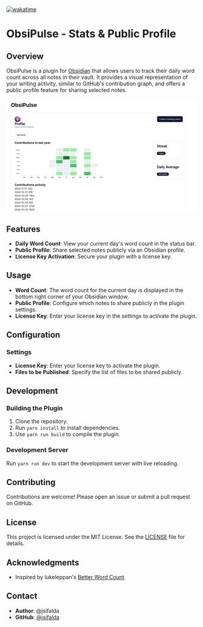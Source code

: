 [![wakatime](https://wakatime.com/badge/user/15205825-ea5c-4bdc-94ae-b2f25e876c76/project/072481d6-f1f1-4227-8a81-f30b49713e94.svg)](https://wakatime.com/badge/user/15205825-ea5c-4bdc-94ae-b2f25e876c76/project/072481d6-f1f1-4227-8a81-f30b49713e94)

# ObsiPulse - Stats & Public Profile

## Overview

ObsiPulse is a plugin for [Obsidian](https://obsidian.md) that allows users to track their daily word count across all notes in their vault. It provides a visual representation of your writing activity, similar to GitHub's contribution graph, and offers a public profile feature for sharing selected notes.

![Example](./obsipulse.png)

## Features

- **Daily Word Count**: View your current day's word count in the status bar.
- **Public Profile**: Share selected notes publicly via an Obsidian profile.
- **License Key Activation**: Secure your plugin with a license key.

## Usage

- **Word Count**: The word count for the current day is displayed in the bottom right corner of your Obsidian window.
- **Public Profile**: Configure which notes to share publicly in the plugin settings.
- **License Key**: Enter your license key in the settings to activate the plugin.

## Configuration

### Settings

- **License Key**: Enter your license key to activate the plugin.
- **Files to be Published**: Specify the list of files to be shared publicly.

## Development

### Building the Plugin

1. Clone the repository.
2. Run `yarn install` to install dependencies.
3. Use `yarn run build` to compile the plugin.

### Development Server

Run `yarn run dev` to start the development server with live reloading.

## Contributing

Contributions are welcome! Please open an issue or submit a pull request on GitHub.

## License

This project is licensed under the MIT License. See the [LICENSE](LICENSE) file for details.

## Acknowledgments

- Inspired by lukeleppan's [Better Word Count](https://github.com/lukeleppan/better-word-count).

## Contact

- **Author**: @jsifalda
- **GitHub**: [@jsifalda](https://github.com/jsifalda)
